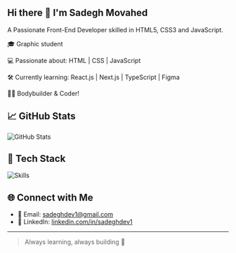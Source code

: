 ## Hi there 👋 I'm Sadegh Movahed
A Passionate Front-End Developer skilled in HTML5, CSS3 and JavaScript.

🎓 Graphic student

💻 Passionate about: HTML | CSS | JavaScript

🛠️ Currently learning: React.js | Next.js | TypeScript | Figma

🏋️‍♂️ Bodybuilder & Coder!

## 📈 GitHub Stats
![GitHub Stats](https://github-readme-stats.vercel.app/api?username=sadeghdev1&show_icons=true&theme=radical)

## 🧰 Tech Stack
![Skills](https://skillicons.dev/icons?i=html,css,js,react,jquery,bootstrap,git,github,python)

## 🌐 Connect with Me
- 📧 Email: sadeghdev1@gmail.com   
- 💼 LinkedIn: [linkedin.com/in/sadeghdev1](https://linkedin.com/in/sadeghdev1)

---

> Always learning, always building 🚀
